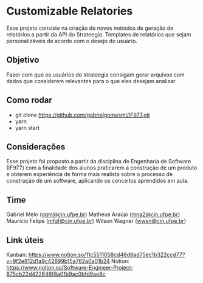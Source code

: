 # Customizable Relatories

Esse projeto consiste na criação de novos métodos de geração de relatórios a partir da API do Strateegia. Templates de relatórios que sejam personalizáveis de acordo com o desejo do usuário.

## Objetivo

Fazer com que os usuários do strateegia consigam gerar arquivos com dados que considerem relevantes para o que eles desejam analisar.

## Como rodar

- git clone https://github.com/gabrielgomesml/IF977.git
- yarn
- yarn start

## Considerações

Esse projeto foi proposto a partir da disciplina de Engenharia de Software (IF977) com a finalidade dos alunos praticarem a construção de um produto e obterem experiência de forma mais realista sobre o processo de construção de um software, aplicando os conceitos aprendidos em aula.

## Time

Gabriel Melo (ggm@cin.ufpe.br)
Matheus Araújo (mna2@cin.ufpe.br)
Maurício Felipe (mfgf@cin.ufpe.br)
Wilson Wagner (wwsn@cin.ufpe.br)

## Link úteis

Kanban: https://www.notion.so/11c5511058cd48d8ad75ec1b322ccd77?v=9f2e812d1a9c42699b15a762a0a01b24
Notion: https://www.notion.so/Software-Engineer-Project-875cb22d422648f8a01b9ac0bfd9ae8c

